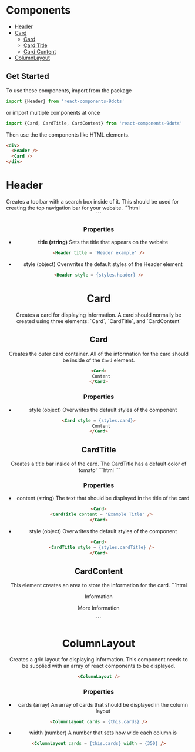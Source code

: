 # Components

- [Header](#header)
- [Card](#card)
  - [Card]()
  - [Card Title](#cardtitle)
  - [Card Content](#cardcontent)
- [ColumnLayout](#columnlayout)

## Get Started

To use these components, import from the package

```js
import {Header} from 'react-components-9dots'
```

or import multiple components at once

```js
import {Card, CardTitle, CardContent} from 'react-components-9dots'
```

Then use the the components like HTML elements.

```html
<div>
  <Header />
  <Card />
</div>
```

# Header
<a name='header'/>
Creates a toolbar with a search box inside of it. This should be used for creating the top navigation bar for your website.
```html
<Header />
```

### Properties

- **title (string)**
Sets the title that appears on the website
```html
<Header title = 'Header example' />
```

- style (object)
Overwrites the default styles of the Header element
```html
<Header style = {styles.header} />
```

# Card
<a name='card'/>
Creates a card for displaying information. A card should normally be created using three elements: `Card`, `CardTitle`, and `CardContent`

## Card
Creates the outer card container. All of the information for the card should be inside of the `Card` element.
```html
<Card>
  Content
</Card>
```

### Properties

- style (object)
Overwrites the default styles of the component
```html
<Card style = {styles.card}>
  Content
</Card>
```

## CardTitle
<a name='cardtitle'/>
Creates a title bar inside of the card. The CardTitle has a default color of 'tomato'
```html
<Card>
  <CardTitle />
</Card>
```

### Properties

- content (string)
The text that should be displayed in the title of the card
```html
<Card>
  <CardTitle content = 'Example Title' />
</Card>
```

- style (object)
Overwrites the default styles of the component
```html
<Card>
  <CardTitle style = {styles.cardTitle} />
</Card>
```

## CardContent
<a name='cardcontent'/>
This element creates an area to store the information for the card.
```html
<Card>
  <CardTitle title = 'Example Title' />
  <CardContent>
    <p> Information </p>
    <p> More Information </p>
  </CardContent>
</Card>
```

# ColumnLayout
<a name='columnlayout'/>
Creates a grid layout for displaying information. This component needs to be supplied with an array of react components to be displayed.

```html
<ColumnLayout />
```

### Properties

- cards (array)
An array of cards that should be displayed in the column layout
```html
<ColumnLayout cards = {this.cards} />
```

- width (number)
A number that sets how wide each column is
```html
<ColumnLayout cards = {this.cards} width = {350} />
```

